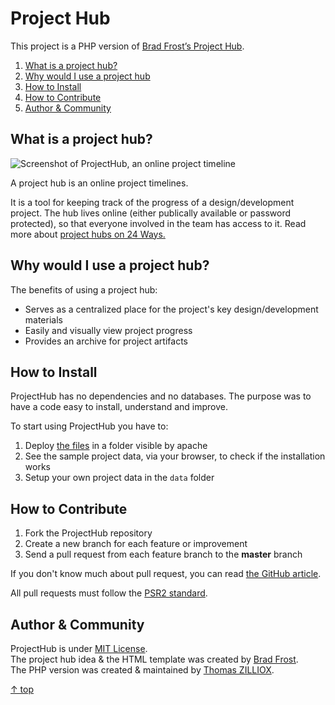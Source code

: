 Project Hub
================

This project is a PHP version of [Brad Frost’s Project Hub](https://github.com/bradfrost/project-hub).



1. [What is a project hub?](#what-is-a-project-hub)
2. [Why would I use a project hub](#why-would-i-use-a-project-hub)
3. [How to Install](#how-to-install)
4. [How to Contribute](#how-to-contribute)
5. [Author & Community](#author--community)



What is a project hub?
--------

![Screenshot of ProjectHub, an online project timeline](http://s11.postimg.org/53t2o2cmb/screenshot.png)

A project hub is an online project timelines.

It is a tool for keeping track of the progress of a design/development project.
The hub lives online (either publically available or password protected), so that everyone involved in the team has access to it.
Read more about [project hubs on 24 Ways.](http://24ways.org/2013/project-hubs/)



Why would I use a project hub?
--------

The benefits of using a project hub:

- Serves as a centralized place for the project's key design/development materials
- Easily and visually view project progress
- Provides an archive for project artifacts



How to Install
--------

ProjectHub has no dependencies and no databases. The purpose was to have a code easy to install, understand and improve.

To start using ProjectHub you have to:

1. Deploy [the files](https://github.com/tzi/ProjectHub/archive/v1.0.0.zip) in a folder visible by apache
2. See the sample project data, via your browser, to check if the installation works 
3. Setup your own project data in the `data` folder 



How to Contribute
--------

1. Fork the ProjectHub repository
2. Create a new branch for each feature or improvement
3. Send a pull request from each feature branch to the **master** branch

If you don't know much about pull request, you can read [the GitHub article](https://help.github.com/articles/using-pull-requests).

All pull requests must follow the [PSR2 standard](https://github.com/php-fig/fig-standards/blob/master/accepted/PSR-2-coding-style-guide.md).



Author & Community
--------

ProjectHub is under [MIT License](http://opensource.org/licenses/MIT).  
The project hub idea & the HTML template was created by [Brad Frost](http://bradfrostweb.com/).  
The PHP version was created & maintained by [Thomas ZILLIOX](http://tzi.fr).

[&uarr; top](#readme)